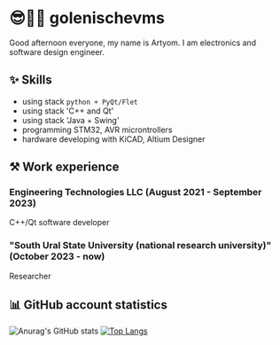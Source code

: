 # 😎🧑‍💻 golenischevms 
Good afternoon everyone, my name is Artyom. I am electronics and software design engineer.
## ✨ Skills
- using stack ```python + PyQt/Flet```
- using stack 'C++ and Qt'
- using stack 'Java + Swing'
- programming STM32, AVR microntrollers
- hardware developing with KiCAD, Altium Designer
## ⚒️ Work experience
### Engineering Technologies LLC (August 2021 - September 2023)
C++/Qt software developer
### "South Ural State University (national research university)" (October 2023 - now)
Researcher
## 📊 GitHub account statistics
![Anurag's GitHub stats](https://github-readme-stats.vercel.app/api?username=anuraghazra&show_icons=true&theme=transparent)
[![Top Langs](https://github-readme-stats.vercel.app/api/top-langs/?username=anuraghazra)](https://github.com/anuraghazra/github-readme-stats)
